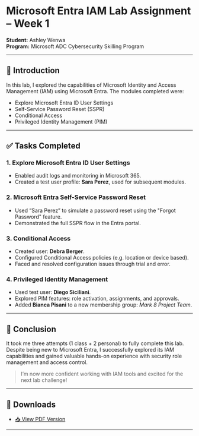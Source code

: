 # Microsoft Entra IAM Lab Assignment – Week 1

**Student:** Ashley Wenwa  
**Program:** Microsoft ADC Cybersecurity Skilling Program  

---

## 📌 Introduction

In this lab, I explored the capabilities of Microsoft Identity and Access Management (IAM) using Microsoft Entra. The modules completed were:

- Explore Microsoft Entra ID User Settings
- Self-Service Password Reset (SSPR)
- Conditional Access
- Privileged Identity Management (PIM)

---

## ✅ Tasks Completed

### 1. Explore Microsoft Entra ID User Settings
- Enabled audit logs and monitoring in Microsoft 365.
- Created a test user profile: **Sara Perez**, used for subsequent modules.

### 2. Microsoft Entra Self-Service Password Reset
- Used “Sara Perez” to simulate a password reset using the "Forgot Password" feature.
- Demonstrated the full SSPR flow in the Entra portal.

### 3. Conditional Access
- Created user: **Debra Berger**.
- Configured Conditional Access policies (e.g. location or device based).
- Faced and resolved configuration issues through trial and error.

### 4. Privileged Identity Management
- Used test user: **Diego Siciliani**.
- Explored PIM features: role activation, assignments, and approvals.
- Added **Bianca Pisani** to a new membership group: *Mark 8 Project Team*.

---

## 🎯 Conclusion

It took me three attempts (1 class + 2 personal) to fully complete this lab.  
Despite being new to Microsoft Entra, I successfully explored its IAM capabilities and gained valuable hands-on experience with security role management and access control.

> I’m now more confident working with IAM tools and excited for the next lab challenge!

---

## 📄 Downloads

- [📥 View PDF Version](LAB-ONE.pdf)

---
